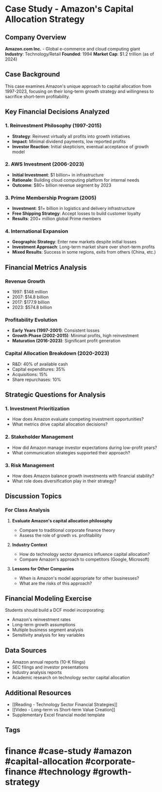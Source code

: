 # Case Study - Amazon's Capital Allocation Strategy

## Company Overview

**Amazon.com Inc.** - Global e-commerce and cloud computing giant
**Industry**: Technology/Retail
**Founded**: 1994
**Market Cap**: $1.2 trillion (as of 2024)

## Case Background

This case examines Amazon's unique approach to capital allocation from 1997-2023, focusing on their long-term growth strategy and willingness to sacrifice short-term profitability.

## Key Financial Decisions Analyzed

### 1. Reinvestment Philosophy (1997-2015)

- **Strategy**: Reinvest virtually all profits into growth initiatives
- **Impact**: Minimal dividend payments, low reported profits
- **Investor Reaction**: Initial skepticism, eventual acceptance of growth model

### 2. AWS Investment (2006-2023)

- **Initial Investment**: $1 billion+ in infrastructure
- **Rationale**: Building cloud computing platform for internal needs
- **Outcome**: $80+ billion revenue segment by 2023

### 3. Prime Membership Program (2005)

- **Investment**: $1+ billion in logistics and delivery infrastructure
- **Free Shipping Strategy**: Accept losses to build customer loyalty
- **Results**: 200+ million global Prime members

### 4. International Expansion

- **Geographic Strategy**: Enter new markets despite initial losses
- **Investment Approach**: Long-term market share over short-term profits
- **Mixed Results**: Success in some regions, exits from others (China, etc.)

## Financial Metrics Analysis

### Revenue Growth

- 1997: $148 million
- 2007: $14.8 billion
- 2017: $177.9 billion
- 2023: $574.8 billion

### Profitability Evolution

- **Early Years (1997-2001)**: Consistent losses
- **Growth Phase (2002-2015)**: Minimal profits, high reinvestment
- **Maturation (2016-2023)**: Significant profit generation

### Capital Allocation Breakdown (2020-2023)

- R&D: 40% of available cash
- Capital expenditures: 35%
- Acquisitions: 15%
- Share repurchases: 10%

## Strategic Questions for Analysis

### 1. Investment Prioritization

- How does Amazon evaluate competing investment opportunities?
- What metrics drive capital allocation decisions?

### 2. Stakeholder Management

- How did Amazon manage investor expectations during low-profit years?
- What communication strategies supported their approach?

### 3. Risk Management

- How does Amazon balance growth investments with financial stability?
- What role does diversification play in their strategy?

## Discussion Topics

### For Class Analysis

1. **Evaluate Amazon's capital allocation philosophy**
   - Compare to traditional corporate finance theory
   - Assess the role of growth vs. profitability

2. **Industry Context**
   - How do technology sector dynamics influence capital allocation?
   - Compare Amazon's approach to competitors (Google, Microsoft)

3. **Lessons for Other Companies**
   - When is Amazon's model appropriate for other businesses?
   - What are the risks of this approach?

## Financial Modeling Exercise

Students should build a DCF model incorporating:

- Amazon's reinvestment rates
- Long-term growth assumptions
- Multiple business segment analysis
- Sensitivity analysis for key variables

## Data Sources

- Amazon annual reports (10-K filings)
- SEC filings and investor presentations
- Industry analysis reports
- Academic research on technology sector capital allocation

## Additional Resources

- [[Reading - Technology Sector Financial Strategies]]
- [[Video - Long-term vs Short-term Value Creation]]
- Supplementary Excel financial model template

## Tags

# finance #case-study #amazon #capital-allocation #corporate-finance #technology #growth-strategy
